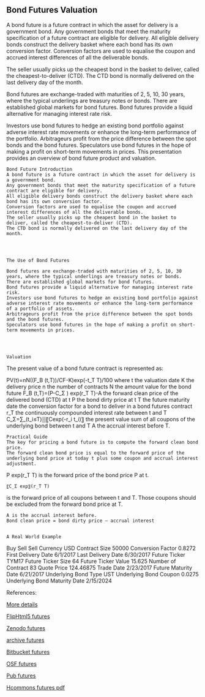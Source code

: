 ## Bond Futures Valuation
 
A bond future is a future contract in which the asset for delivery is a government bond. Any government bonds that meet the maturity specification of a future contract are eligible for delivery. All eligible delivery bonds construct the delivery basket where each bond has its own conversion factor. Conversion factors are used to equalise the coupon and accrued interest differences of all the deliverable bonds. 

The seller usually picks up the cheapest bond in the basket to deliver, called the cheapest-to-deliver (CTD). The CTD bond is normally delivered on the last delivery day of the month. 

Bond futures are exchange-traded with maturities of 2, 5, 10, 30 years, where the typical underlings are treasury notes or bonds. There are established global markets for bond futures. Bond futures provide a liquid alternative for managing interest rate risk. 

Investors use bond futures to hedge an existing bond portfolio against adverse interest rate movements or enhance the long-term performance of the portfolio. Arbitrageurs profit from the price difference between the spot bonds and the bond futures. Speculators use bond futures in the hope of making a profit on short-term movements in prices. This presentation provides an overview of bond future product and valuation. 



	Bond Future Introduction
	A bond future is a future contract in which the asset for delivery is a government bond.
	Any government bonds that meet the maturity specification of a future contract are eligible for delivery.
	All eligible delivery bonds construct the delivery basket where each bond has its own conversion factor.
	Conversion factors are used to equalise the coupon and accrued interest differences of all the deliverable bonds.
	The seller usually picks up the cheapest bond in the basket to deliver, called the cheapest-to-deliver (CTD).
	The CTD bond is normally delivered on the last delivery day of the month.




	The Use of Bond Futures

	Bond futures are exchange-traded with maturities of 2, 5, 10, 30 years, where the typical underlings are treasury notes or bonds.
	There are established global markets for bond futures.
	Bond futures provide a liquid alternative for managing interest rate risk.
	Investors use bond futures to hedge an existing bond portfolio against adverse interest rate movements or enhance the long-term performance of a portfolio of assets.
	Arbitrageurs profit from the price difference between the spot bonds and the bond futures.
	Speculators use bond futures in the hope of making a profit on short-term movements in prices. 




	Valuation

The present value of a bond future contract is represented as: 


PV(t)=nN((F_B (t,T))/CF-K)exp⁡(-t_T T)/100
where
	      t 	the valuation date
K	the delivery price
n	the number of contracts
N	the amount value for the bond future
F_B (t,T)=(P-C_Σ )  exp⁡(r_T T)-A   	the forward clean price of the delivered bond (CTD) at t
P	the bond dirty price at t
T	the future maturity date
   	the conversion factor for a bond to deliver in a bond futures contract
	       r_T		the continuously compounded interest rate between t and T
		       C_Σ=∑_(t_i≤T)▒〖Cexp(-r_i t_i)〗		the present value sum of all coupons of the 
underlying bond between t and T
	       A		the accrual interest before T.



	Practical Guide
	The key for pricing a bond future is to compute the forward clean bond price.
	The forward clean bond price is equal to the forward price of the underlying bond price at today t plus some coupon and accrual interest adjustment.

P exp⁡(r_T T)   is the forward price of the bond price P at t.

	〖C_Σ exp〗⁡(r_T T) 
	
is the forward price of all coupons between t and T. Those coupons should be excluded from the forward bond price at T.

	A is the accrual interest before.
	Bond clean price = bond dirty price – accrual interest


	A Real World Example

Buy Sell	Sell
Currency	USD
Contract Size	50000
Conversion Factor	0.8272
First Delivery Date	6/1/2017
Last Delivery Date	6/30/2017
Future Ticker	TYM17
Future Ticker Size	64
Future Ticker Value	15.625
Number of Contract	83
Quote Price	124.46875
Trade Date	2/23/2017
Future Maturity Date	6/21/2017
Underlying Bond Type	UST
Underlying Bond Coupon	0.0275
Underlying Bond Maturity Date	2/15/2024


References:

[More details](./FiBondFuture-11.pdf)

[FlipHtml5 futures](https://fliphtml5.com/download/download-pdf-file.php?str=x0DZh9GTud3bENXamMDO1gDM5ITPkl0av9mY)

[Zenodo futures](https://zenodo.org/record/3958039/files/FiBondFuture-11.pdf)

[archive futures](https://ia803404.us.archive.org/29/items/fi-bond-future-11/FiBondFuture-archive.pdf)


[Bitbucket futures](https://bitbucket.org/cmrm11/fibondfuture/downloads/FiBondFuture-11.pdf)

[OSF futures](https://osf.io/2vzq8/download)

[Pub futures](https://fixedincome.pubpub.org/pub/jxxynl4w)


[Hcommons futures pdf](https://hcommons.org/deposits/download/hc:41602/CONTENT/fibondfuture-11.pdf)



